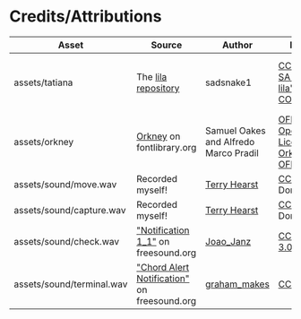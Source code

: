 # Credits/Attributions

Asset | Source | Author | License | Notes
--- | --- | --- | --- | ---
assets/tatiana | The [lila repository](https://github.com/ornicar/lila/tree/master/public/piece/tatiana) | sadsnake1 | [CC BY-NC-SA 4.0], see [lila's COPYING.md](https://github.com/ornicar/lila/blob/master/COPYING.md) | My favorite Lichess piece set ❤️
assets/orkney | [Orkney](https://fontlibrary.org/en/font/orkney) on fontlibrary.org | Samuel Oakes and Alfredo Marco Pradil | [OFL (SIL Open Font License)](https://scripts.sil.org/cms/scripts/page.php?site_id=nrsi&id=OFL), see [Orkney-OFL.txt](assets/orkney/Orkney-OFL.txt)
assets/sound/move.wav | Recorded myself! | [Terry Hearst](https://github.com/thearst3rd) | [CC0] (Public Domain)
assets/sound/capture.wav | Recorded myself! | [Terry Hearst](https://github.com/thearst3rd) | [CC0] (Public Domain)
assets/sound/check.wav | ["Notification 1_1"](https://freesound.org/people/Joao_Janz/sounds/478502/) on freesound.org | [Joao_Janz](https://freesound.org/people/Joao_Janz/) | [CC BY-NC 3.0]
assets/sound/terminal.wav | ["Chord Alert Notification"](https://freesound.org/people/graham_makes/sounds/457518/) on freesound.org | [graham_makes](https://freesound.org/people/graham_makes/) | [CC BY 3.0]

[CC BY-NC-SA 4.0]: https://creativecommons.org/licenses/by-nc-sa/4.0/
[CC0]: https://creativecommons.org/share-your-work/public-domain/cc0/
[CC BY-NC 3.0]: https://creativecommons.org/licenses/by-nc/3.0/
[CC BY 3.0]: https://creativecommons.org/licenses/by/3.0/
